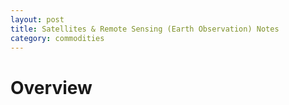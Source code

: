```yaml
---
layout: post
title: Satellites & Remote Sensing (Earth Observation) Notes
category: commodities
---
```


# Overview